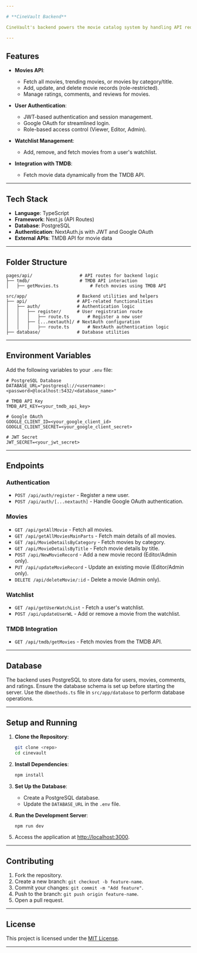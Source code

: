 ```yaml
---

# **CineVault Backend**

CineVault's backend powers the movie catalog system by handling API requests, managing data interactions with the PostgreSQL database, authenticating users, and enabling role-based access control.

---
```


## **Features**  

- **Movies API**:  
  - Fetch all movies, trending movies, or movies by category/title.  
  - Add, update, and delete movie records (role-restricted).  
  - Manage ratings, comments, and reviews for movies.  

- **User Authentication**:  
  - JWT-based authentication and session management.  
  - Google OAuth for streamlined login.  
  - Role-based access control (Viewer, Editor, Admin).  

- **Watchlist Management**:  
  - Add, remove, and fetch movies from a user's watchlist.  

- **Integration with TMDB**:  
  - Fetch movie data dynamically from the TMDB API.  

---

## **Tech Stack**  

- **Language**: TypeScript  
- **Framework**: Next.js (API Routes)  
- **Database**: PostgreSQL  
- **Authentication**: NextAuth.js with JWT and Google OAuth  
- **External APIs**: TMDB API for movie data  

---

## **Folder Structure**  

```plaintext
pages/api/                  # API routes for backend logic
├── tmdb/                   # TMDB API interaction
│   ├── getMovies.ts            # Fetch movies using TMDB API
```

```plaintext
src/app/                   # Backend utilities and helpers
├── api/                   # API-related functionalities
│   ├── auth/              # Authentication logic
│   │   ├── register/      # User registration route
│   │   │   ├── route.ts       # Register a new user
│   │   ├── [...nextauth]/ # NextAuth configuration
│   │   │   ├── route.ts       # NextAuth authentication logic
├── database/              # Database utilities
```

---

## **Environment Variables**  

Add the following variables to your `.env` file:

```env
# PostgreSQL Database
DATABASE_URL="postgresql://<username>:<password>@localhost:5432/<database_name>"

# TMDB API Key
TMDB_API_KEY=<your_tmdb_api_key>

# Google OAuth
GOOGLE_CLIENT_ID=<your_google_client_id>
GOOGLE_CLIENT_SECRET=<your_google_client_secret>

# JWT Secret
JWT_SECRET=<your_jwt_secret>
```

---

## **Endpoints**  

### **Authentication**  
- `POST /api/auth/register` - Register a new user.  
- `POST /api/auth/[...nextauth]` - Handle Google OAuth authentication.  

### **Movies**  
- `GET /api/getAllMovie` - Fetch all movies.  
- `GET /api/getAllMoviesMainParts` - Fetch main details of all movies.  
- `GET /api/MovieDetailsByCategory` - Fetch movies by category.  
- `GET /api/MovieDetailsByTitle` - Fetch movie details by title.  
- `POST /api/NewMovieRecord` - Add a new movie record (Editor/Admin only).  
- `PUT /api/updateMovieRecord` - Update an existing movie (Editor/Admin only).  
- `DELETE /api/deleteMovie/:id` - Delete a movie (Admin only).  

### **Watchlist**  
- `GET /api/getUserWatchList` - Fetch a user's watchlist.  
- `POST /api/updateUserWL` - Add or remove a movie from the watchlist.  

### **TMDB Integration**  
- `GET /api/tmdb/getMovies` - Fetch movies from the TMDB API.  

---

## **Database**  

The backend uses PostgreSQL to store data for users, movies, comments, and ratings. Ensure the database schema is set up before starting the server. Use the `dbmethods.ts` file in `src/app/database` to perform database operations.

---

## **Setup and Running**  

1. **Clone the Repository**:  
   ```bash
   git clone <repo>
   cd cinevault
   ```

2. **Install Dependencies**:  
   ```bash
   npm install
   ```

3. **Set Up the Database**:  
   - Create a PostgreSQL database.  
   - Update the `DATABASE_URL` in the `.env` file.  

4. **Run the Development Server**:  
   ```bash
   npm run dev
   ```

5. Access the application at [http://localhost:3000](http://localhost:3000).  

---

## **Contributing**  

1. Fork the repository.  
2. Create a new branch: `git checkout -b feature-name`.  
3. Commit your changes: `git commit -m "Add feature"`.  
4. Push to the branch: `git push origin feature-name`.  
5. Open a pull request.  

---

## **License**  

This project is licensed under the [MIT License](LICENSE).  

---
